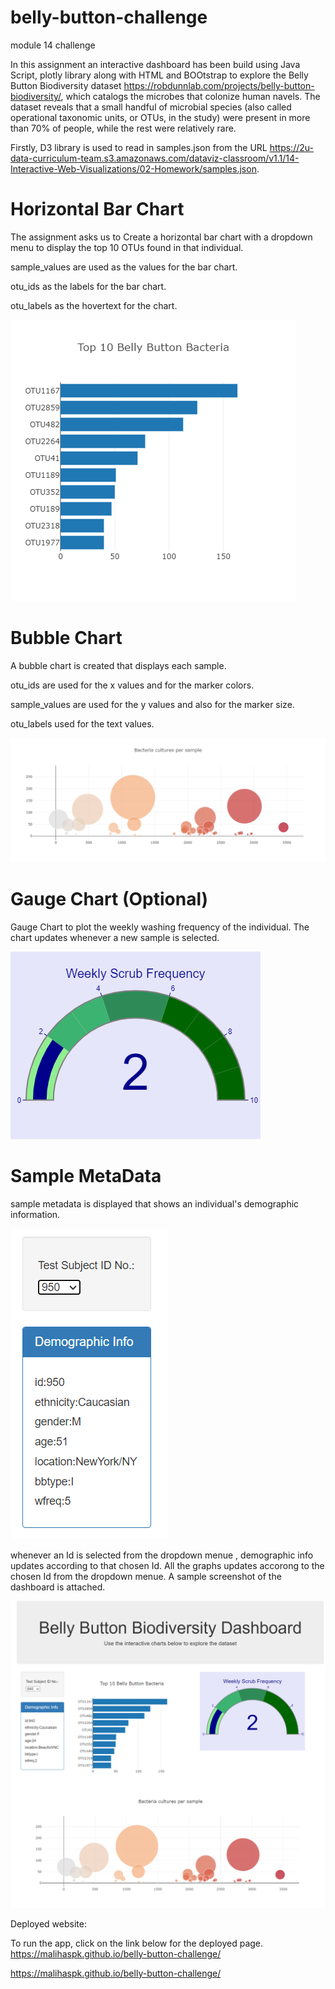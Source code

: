 # belly-button-challenge
module 14 challenge

In this assignment an interactive dashboard has been build using Java Script, plotly library along with HTML and BOOtstrap to explore the Belly Button Biodiversity dataset https://robdunnlab.com/projects/belly-button-biodiversity/, which catalogs the microbes that colonize human navels.
The dataset reveals that a small handful of microbial species (also called operational taxonomic units, or OTUs, in the study) were present in more than 70% of people, while the rest were relatively rare.

Firstly, D3 library is used to read in samples.json from the URL https://2u-data-curriculum-team.s3.amazonaws.com/dataviz-classroom/v1.1/14-Interactive-Web-Visualizations/02-Homework/samples.json.
# Horizontal Bar Chart
The assignment asks us to Create a horizontal bar chart with a dropdown menu to display the top 10 OTUs found in that individual.

sample_values are used as the values for the bar chart.

otu_ids as the labels for the bar chart.

otu_labels as the hovertext for the chart.

![Alt text](Bar_Chart.png)

# Bubble Chart
A bubble chart is created that displays each sample.

 otu_ids are used for the x values and for the marker colors.

 sample_values are used for the y values and also for the marker size.

 otu_labels used for the text values.

 ![Alt text](<bubble chart.png>)

 # Gauge Chart (Optional)

 Gauge Chart  to plot the weekly washing frequency of the individual. The chart updates whenever a new sample is selected.

 ![Alt text](guage.png)

# Sample MetaData

sample metadata is displayed that shows an individual's demographic information. 

![Alt text](<demographic info.png>)

whenever an Id is selected from the dropdown menue , demographic info updates according to that chosen Id. All the graphs updates accorong to the chosen Id from the dropdown menue. A sample screenshot of the dashboard is attached.

![Alt text](dashboard.png)

Deployed website:

To run the app, click on the link below for the deployed page.
https://malihaspk.github.io/belly-button-challenge/

https://malihaspk.github.io/belly-button-challenge/






